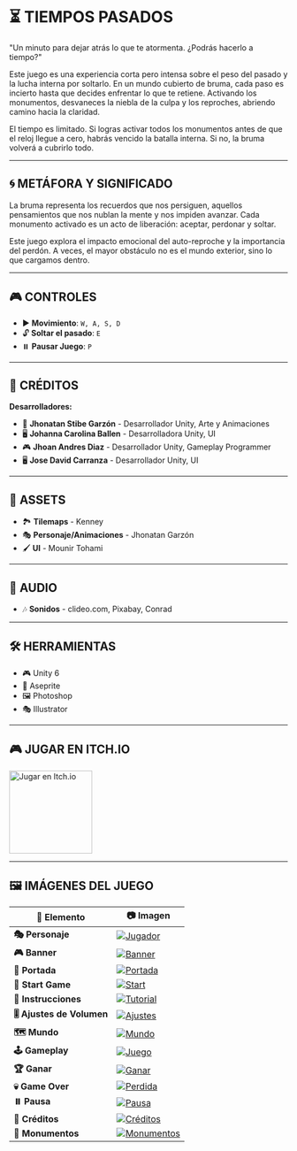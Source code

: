 # ⏳ TIEMPOS PASADOS

"Un minuto para dejar atrás lo que te atormenta. ¿Podrás hacerlo a tiempo?"

Este juego es una experiencia corta pero intensa sobre el peso del pasado y la lucha interna por soltarlo. En un mundo cubierto de bruma, cada paso es incierto hasta que decides enfrentar lo que te retiene. Activando los monumentos, desvaneces la niebla de la culpa y los reproches, abriendo camino hacia la claridad.

El tiempo es limitado. Si logras activar todos los monumentos antes de que el reloj llegue a cero, habrás vencido la batalla interna. Si no, la bruma volverá a cubrirlo todo.

---

## 🌀 METÁFORA Y SIGNIFICADO

La bruma representa los recuerdos que nos persiguen, aquellos pensamientos que nos nublan la mente y nos impiden avanzar. Cada monumento activado es un acto de liberación: aceptar, perdonar y soltar.

Este juego explora el impacto emocional del auto-reproche y la importancia del perdón. A veces, el mayor obstáculo no es el mundo exterior, sino lo que cargamos dentro.

---

## 🎮 CONTROLES

- ▶️ **Movimiento**: `W, A, S, D`
- 🔓 **Soltar el pasado**: `E`
- ⏸️ **Pausar Juego**: `P`

---

## 👥 CRÉDITOS

**Desarrolladores:**

- 🎨 **Jhonatan Stibe Garzón** - Desarrollador Unity, Arte y Animaciones  
- 🖥️ **Johanna Carolina Ballen** - Desarrolladora Unity, UI  
- 🎮 **Jhoan Andres Diaz** - Desarrollador Unity, Gameplay Programmer  
- 🖥️ **Jose David Carranza** - Desarrollador Unity, UI  

---

## 🎨 ASSETS

- 🏞️ **Tilemaps** - Kenney  
- 🎭 **Personaje/Animaciones** - Jhonatan Garzón  
- 🖌️ **UI** - Mounir Tohami  

---

## 🎵 AUDIO

- 🎶 **Sonidos** - clideo.com, Pixabay, Conrad  

---

## 🛠️ HERRAMIENTAS

- 🎮 Unity 6
- 🎨 Aseprite
- 🖼️ Photoshop
- 🎭 Illustrator

---
## 🎮 JUGAR EN ITCH.IO

<a href="https://josedavdmast3r.itch.io/tiempos-pasados">
  <img src="Assets/DataGameTiemposPasados/ItchioBlanco.png" alt="Jugar en Itch.io" width="150">
</a>

---

## 🖼️ IMÁGENES DEL JUEGO

| 📌 Elemento | 📷 Imagen |
|------------|------------|
| **🎭 Personaje** | [![Jugador](Assets/DataGameTiemposPasados/Player.png)](Assets/DataGameTiemposPasados/Player.png) |
| **🎮 Banner** | [![Banner](Assets/DataGameTiemposPasados/TiemposPasadosBaner.png)](Assets/DataGameTiemposPasados/TiemposPasadosBaner.png) |
| **🎨 Portada** | [![Portada](Assets/DataGameTiemposPasados/TiemposPasadosInterface.png)](Assets/DataGameTiemposPasados/TiemposPasadosInterface.png) |
| **🚀 Start Game** | [![Start](Assets/DataGameTiemposPasados/StarGame.png)](Assets/DataGameTiemposPasados/StarGame.png) |
| **📖 Instrucciones** | [![Tutorial](Assets/DataGameTiemposPasados/Instruciones.png)](Assets/DataGameTiemposPasados/Instruciones.png) |
| **🎚️ Ajustes de Volumen** | [![Ajustes](Assets/DataGameTiemposPasados/AjustesVolume.png)](Assets/DataGameTiemposPasados/AjustesVolume.png) |
| **🗺️ Mundo** | [![Mundo](Assets/DataGameTiemposPasados/Mapa.png)](Assets/DataGameTiemposPasados/Mapa.png) |
| **🕹️ Gameplay** | [![Juego](Assets/DataGameTiemposPasados/Game.png)](Assets/DataGameTiemposPasados/Game.png) |
| **🏆 Ganar** | [![Ganar](Assets/DataGameTiemposPasados/YouWin.png)](Assets/DataGameTiemposPasados/YouWin.png) |
| **💀 Game Over** | [![Perdida](Assets/DataGameTiemposPasados/GameOver.png)](Assets/DataGameTiemposPasados/GameOver.png) |
| **⏸️ Pausa** | [![Pausa](Assets/DataGameTiemposPasados/Pausa.png)](Assets/DataGameTiemposPasados/Pausa.png) |
| **📜 Créditos** | [![Créditos](Assets/DataGameTiemposPasados/Creditos.png)](Assets/DataGameTiemposPasados/Creditos.png) |
| **🗿 Monumentos** | [![Monumentos](Assets/DataGameTiemposPasados/Monumentos.png)](Assets/DataGameTiemposPasados/Monumentos.png) |

